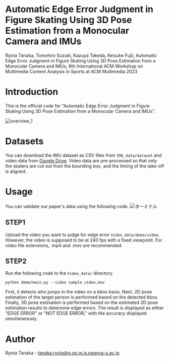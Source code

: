 # Automatic Edge Error Judgment in Figure Skating Using 3D Pose Estimation from a Monocular Camera and IMUs

Ryota Tanaka, Tomohiro Suzuki, Kazuya Takeda, Keisuke Fujii, Automatic Edge Error Judgment in Figure Skating Using 3D Pose Estimation from a Monocular Camera and IMUs, 6th International ACM Workshop on Multimedia Content Analysis in Sports at ACM Multimedia 2023

# Introduction

This is the official code for "Automatic Edge Error Judgment in Figure Skating Using 3D Pose Estimation from a Monocular Camera and IMUs".

![overview_1](https://github.com/ryota-takedalab/JudgeAI-LutzEdge/assets/102862947/7c062b99-4ada-460b-82de-4d0e7a07c979)

# Datasets

You can download the IMU dataset as CSV files from `IMU_data/dataset` and video data from [Google Drive](https://drive.google.com/drive/folders/1WzERNs04uo_5xjybfKcXYOC9v8KL6Hk2?usp=drive_link).
Video data are pre-processed so that only the skaters are cut out from the bounding box, and the timing of the take-off is aligned.

# Usage
You can validate our paper's data using the following code.
![ターミナル](https://github.com/ryota-takedalab/JudgeAI-LutzEdge/assets/102862947/b088c223-fbd9-45b7-83ca-f15b496a73c2)


## STEP1
Upload the video you want to judge for edge error `Video_data/demo/video`. However, the video is supposed to be at 240 fps with a fixed viewpoint.
For video file extensions, .mp4 and .mov are recommended.

## STEP2
Run the following code to the `Video_data/` directory.

`python demo/main.py --video sample_video.mov`

First, it detects who jumps in the video on a bbox basis.
Next, 2D pose estimation of the target person is performed based on the detected bbox.
Finally, 3D pose estimation is performed based on the estimated 2D pose estimation results to determine edge errors.
The result is displayed as either "EDGE ERROR" or "NOT EDGE ERROR," with the accuracy displayed simultaneously.

# Author

Ryota Tanaka - tanaka.ryota@g.sp.m.is.nagoya-u.ac.jp
